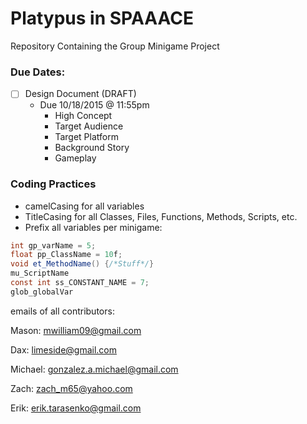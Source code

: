 # Platypus in SPAAACE
Repository Containing the Group Minigame Project

### Due Dates:
- [ ] Design Document (DRAFT)
  - Due 10/18/2015 @ 11:55pm
      - High Concept
      - Target Audience
      - Target Platform
      - Background Story
      - Gameplay

### Coding Practices
- camelCasing for all variables
- TitleCasing for all Classes, Files, Functions, Methods, Scripts, etc.
- Prefix all variables per minigame:
```C#
int gp_varName = 5;
float pp_ClassName = 10f;
void et_MethodName() {/*Stuff*/}
mu_ScriptName
const int ss_CONSTANT_NAME = 7;
glob_globalVar
```

emails of all contributors:

Mason: mwilliam09@gmail.com

Dax: limeside@gmail.com

Michael: gonzalez.a.michael@gmail.com

Zach: zach_m65@yahoo.com

Erik: erik.tarasenko@gmail.com

